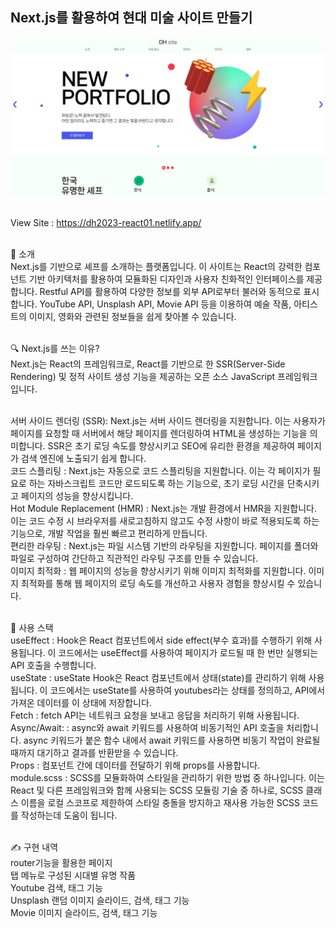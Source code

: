 ## Next.js를 활용하여 현대 미술 사이트 만들기
<img src="https://raw.githubusercontent.com/ehcjswo/site2023-next01/main/src/assets/images/intro/gitImg01.jpg" />
<br><br>


View Site : https://dh2023-react01.netlify.app/
<br><br>


👋 소개<br>
Next.js를 기반으로 셰프를 소개하는 플랫폼입니다. 이 사이트는 React의 강력한 컴포넌트 기반 아키텍처를 활용하여 모듈화된 디자인과 사용자 친화적인 인터페이스를 제공합니다. Restful API를 활용하여 다양한 정보를 외부 API로부터 불러와 동적으로 표시합니다. YouTube API, Unsplash API, Movie API 등을 이용하여 예술 작품, 아티스트의 이미지, 영화와 관련된 정보들을 쉽게 찾아볼 수 있습니다.<br><br>


🔍 Next.js를 쓰는 이유?<br>
Next.js는 React의 프레임워크로, React를 기반으로 한 SSR(Server-Side Rendering) 및 정적 사이트 생성 기능을 제공하는 오픈 소스 JavaScript 프레임워크입니다.<br><br>

서버 사이드 렌더링 (SSR): Next.js는 서버 사이드 렌더링을 지원합니다. 이는 사용자가 페이지를 요청할 때 서버에서 해당 페이지를 렌더링하여 HTML을 생성하는 기능을 의미합니다. SSR은 초기 로딩 속도를 향상시키고 SEO에 유리한 환경을 제공하여 페이지가 검색 엔진에 노출되기 쉽게 합니다.<br>
코드 스플리팅 : Next.js는 자동으로 코드 스플리팅을 지원합니다. 이는 각 페이지가 필요로 하는 자바스크립트 코드만 로드되도록 하는 기능으로, 초기 로딩 시간을 단축시키고 페이지의 성능을 향상시킵니다.<br>
Hot Module Replacement (HMR) : Next.js는 개발 환경에서 HMR을 지원합니다. 이는 코드 수정 시 브라우저를 새로고침하지 않고도 수정 사항이 바로 적용되도록 하는 기능으로, 개발 작업을 훨씬 빠르고 편리하게 만듭니다.<br>
편리한 라우팅 : Next.js는 파일 시스템 기반의 라우팅을 지원합니다. 페이지를 폴더와 파일로 구성하여 간단하고 직관적인 라우팅 구조를 만들 수 있습니다.<br>
이미지 최적화 : 웹 페이지의 성능을 향상시키기 위해 이미지 최적화를 지원합니다. 이미지 최적화를 통해 웹 페이지의 로딩 속도를 개선하고 사용자 경험을 향상시킬 수 있습니다.<br><br>

🔧 사용 스택<br>
useEffect : Hook은 React 컴포넌트에서 side effect(부수 효과)를 수행하기 위해 사용됩니다. 이 코드에서는 useEffect를 사용하여 페이지가 로드될 때 한 번만 실행되는 API 호출을 수행합니다.<br>
useState : useState Hook은 React 컴포넌트에서 상태(state)를 관리하기 위해 사용됩니다. 이 코드에서는 useState를 사용하여 youtubes라는 상태를 정의하고, API에서 가져온 데이터를 이 상태에 저장합니다.<br>
Fetch : fetch API는 네트워크 요청을 보내고 응답을 처리하기 위해 사용됩니다.<br>
Async/Await: : async와 await 키워드를 사용하여 비동기적인 API 호출을 처리합니다. async 키워드가 붙은 함수 내에서 await 키워드를 사용하면 비동기 작업이 완료될 때까지 대기하고 결과를 반환받을 수 있습니다.<br>
Props : 컴포넌트 간에 데이터를 전달하기 위해 props를 사용합니다.<br>
module.scss : SCSS를 모듈화하여 스타일을 관리하기 위한 방법 중 하나입니다. 이는 React 및 다른 프레임워크와 함께 사용되는 SCSS 모듈링 기술 중 하나로, SCSS 클래스 이름을 로컬 스코프로 제한하여 스타일 충돌을 방지하고 재사용 가능한 SCSS 코드를 작성하는데 도움이 됩니다.<br><br>

✍️ 구현 내역<br>
router기능을 활용한 페이지<br>
탭 메뉴로 구성된 시대별 유명 작품<br>
Youtube 검색, 태그 기능<br>
Unsplash 랜덤 이미지 슬라이드, 검색, 태그 기능<br>
Movie 이미지 슬라이드, 검색, 태그 기능<br>
